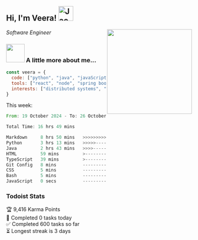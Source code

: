 <h2> Hi, I'm Veera! <img src="https://raw.githubusercontent.com/Tarikul-Islam-Anik/Animated-Fluent-Emojis/master/Emojis/Activities/Jack-O-Lantern.png" alt="Jack-O-Lantern" width="40" height="40" /></h2>
<img align='right' src="https://user-images.githubusercontent.com/74038190/213911110-aedbef38-a29f-4b6b-a65c-11608b4f75a5.gif" width="230">
<p><em>Software Engineer</em></p>


### <img src="https://user-images.githubusercontent.com/74038190/216656963-09118229-8a9e-4af0-910c-c37f35f2e210.gif" width="50"> A little more about me...  

```javascript
const veera = {
  code: ["python", "java", "javaScript", "typeScript", "c++"],
  tools: ["react", "node", "spring boot", "docker", "next.JS", "aws"],
  interests: ["distributed systems", "enterprise software", "parallel computing", "cloud computing", "machine learning", "AI"]
}
```
This week:
<!--START_SECTION:waka-->

```rust
From: 19 October 2024 - To: 26 October 2024

Total Time: 16 hrs 49 mins

Markdown     8 hrs 50 mins   >>>>>>>>>>>>>------------   52.57 %
Python       3 hrs 13 mins   >>>>>--------------------   19.14 %
Java         2 hrs 43 mins   >>>>---------------------   16.22 %
HTML         59 mins         >------------------------   05.93 %
TypeScript   39 mins         >------------------------   03.88 %
Git Config   8 mins          -------------------------   00.84 %
CSS          5 mins          -------------------------   00.59 %
Bash         5 mins          -------------------------   00.55 %
JavaScript   0 secs          -------------------------   00.02 %
```

<!--END_SECTION:waka-->


### Todoist Stats

<!-- TODO-IST:START -->
🏆  9,416 Karma Points           
🌸  Completed 0 tasks today           
✅  Completed 600 tasks so far           
⏳  Longest streak is 3 days
<!-- TODO-IST:END -->
<!--
Profile views:
[![](https://visitcount.itsvg.in/api?id=veeravivekt&label=Profile%20Views&color=1&icon=2&pretty=false)](https://visitcount.itsvg.in)
-->

